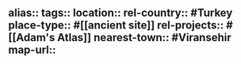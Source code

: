 alias::
tags::
location::
rel-country:: #Turkey 
place-type:: #[[ancient site]] 
rel-projects:: #[[Adam's Atlas]] 
nearest-town:: #Viransehir 
map-url::
-